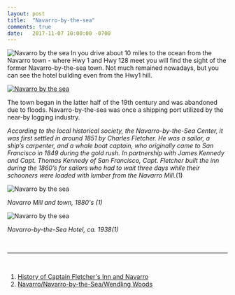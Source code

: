 ```yaml
---
layout: post
title:  "Navarro-by-the-sea"
comments: true
date:   2017-11-07 10:00:00 -0700
---
```


![Navarro by the sea][navarro1]
In you drive about 10 miles to the ocean from the Navarro town - where Hwy 1 and Hwy 128 meet you will find the sight of the former Navarro-by-the-sea town. Not much remained nowadays, but you can see the hotel building even from the Hwy1 hill.

[![Navarro by the sea][navarro2]](https://www.google.com/maps/@39.1935692,-123.756468,1255m/data=!3m1!1e3)

The town began in the latter half of the 19th century and was abandoned due to floods. Navarro-by-the-sea was once a shipping port utilized by the near-by logging industry. 

<i>According to the local historical society, the Navarro-by-the-Sea Center, it was first settled in around 1851 by Charles Fletcher. He was a sailor, a ship’s carpenter, and a whale boat captain, who originally came to San Francisco in 1849 during the gold rush. In partnership with James Kennedy and Capt. Thomas Kennedy of San Francisco, Capt. Fletcher built the inn during the 1860’s for sailors who had to wait three days while their schooners were loaded with lumber from the Navarro Mill.</i>(1)

![Navarro by the sea][navarro3]

<i>Navarro Mill and town, 1880's (1)</i>

![Navarro by the sea][navarro4]

<i>Navarro-by-the-Sea Hotel, ca. 1938(1)</i>

<br>

***

<br>

1. [History of Captain Fletcher's Inn and Navarro](http://www.navarro-by-the-sea-center.org/history2.html)
2. [Navarro/Navarro-by-the-Sea/Wendling Woods](http://www.mendorailhistory.org/1_towns/towns/navarro_wendling.htm)


[navarro1]: {{site.url}}/assets/img/07112017-Navarro/07112017-Navarro1.jpg "Navarro-by-the-sea view"
[navarro2]: {{site.url}}/assets/img/07112017-Navarro/07112017-Navarro2.png "Navarro-by-the-sea view"
[navarro3]: {{site.url}}/assets/img/07112017-Navarro/07112017-Navarro3.jpg "Navarro-by-the-sea view"
[navarro4]: {{site.url}}/assets/img/07112017-Navarro/07112017-Navarro4.jpg "Navarro-by-the-sea view"